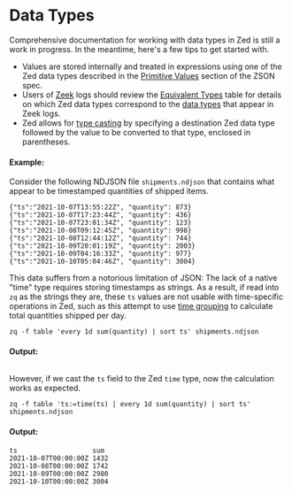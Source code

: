 # Data Types

Comprehensive documentation for working with data types in Zed is still a work
in progress. In the meantime, here's a few tips to get started with.

* Values are stored internally and treated in expressions using one of the Zed
  data types described in the
  [Primitive Values](../data-model/zson.md#33-primitive-values) section of the
  ZSON spec.
* Users of [Zeek](../../zeek/README.md) logs should review the
  [Equivalent Types](../../zeek/Data-Type-Compatibility.md#equivalent-types)
  table for details on which Zed data types correspond to the
  [data types](https://docs.zeek.org/en/current/script-reference/types.html)
  that appear in Zeek logs.
* Zed allows for [type casting](https://en.wikipedia.org/wiki/Type_conversion)
  by specifying a destination Zed data type followed by the value to be
  converted to that type, enclosed in parentheses.

#### Example:

Consider the following NDJSON file `shipments.ndjson` that contains what
appear to be timestamped quantities of shipped items.

```mdtest-input shipments.ndjson
{"ts":"2021-10-07T13:55:22Z", "quantity": 873}
{"ts":"2021-10-07T17:23:44Z", "quantity": 436}
{"ts":"2021-10-07T23:01:34Z", "quantity": 123}
{"ts":"2021-10-08T09:12:45Z", "quantity": 998}
{"ts":"2021-10-08T12:44:12Z", "quantity": 744}
{"ts":"2021-10-09T20:01:19Z", "quantity": 2003}
{"ts":"2021-10-09T04:16:33Z", "quantity": 977}
{"ts":"2021-10-10T05:04:46Z", "quantity": 3004}
```

This data suffers from a notorious limitation of JSON: The lack of a native
"time" type requires storing timestamps as strings. As a result, if read into
`zq` as the strings they are, these `ts` values are not usable with
time-specific operations in Zed, such as this attempt to use
[time grouping](grouping.md#time-grouping---every) to calculate total
quantities shipped per day.

```mdtest-command
zq -f table 'every 1d sum(quantity) | sort ts' shipments.ndjson
```

#### Output:
```mdtest-output
```

However, if we cast the `ts` field to the Zed `time` type, now the
calculation works as expected.

```mdtest-command
zq -f table 'ts:=time(ts) | every 1d sum(quantity) | sort ts' shipments.ndjson
```

#### Output:
```mdtest-output
ts                   sum
2021-10-07T00:00:00Z 1432
2021-10-08T00:00:00Z 1742
2021-10-09T00:00:00Z 2980
2021-10-10T00:00:00Z 3004
```
